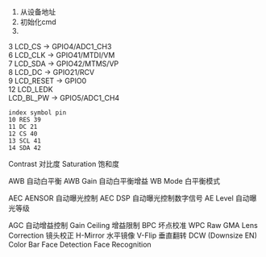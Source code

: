 




1. 从设备地址
2. 初始化cmd
3. 

3 LCD_CS -> GPIO4/ADC1_CH3       
6 LCD_CLK -> GPIO41/MTDI/VM      
7 LCD_SDA -> GPIO42/MTMS/VP    
8 LCD_DC -> GPIO21/RCV                 
9 LCD_RESET -> GPIO0                      
12 LCD_LEDK                                   
   LCD_BL_PW ->  GPIO5/ADC1_CH4


	index symbol pin
	10 RES 39
	11 DC 21
	12 CS 40
	13 SCL 41
	14 SDA 42




Contrast  对比度
Saturation 饱和度

AWB 自动白平衡
AWB Gain 自动白平衡增益
WB Mode 白平衡模式

AEC AENSOR 自动曝光控制
AEC DSP 自动曝光控制数字信号
AE Level 自动曝光等级

AGC 自动增益控制
Gain Ceiling 增益限制
BPC 坏点校准
WPC 
Raw GMA 
Lens Correction 镜头校正
H-Mirror 水平镜像
V-Flip 垂直翻转
DCW (Downsize EN) 
Color Bar
Face Detection
Face Recognition